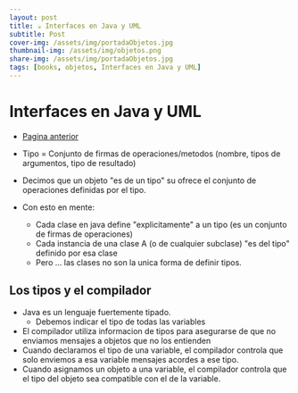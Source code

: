 ```yaml
---
layout: post
title: ☕ Interfaces en Java y UML
subtitle: Post
cover-img: /assets/img/portadaObjetos.jpg
thumbnail-img: /assets/img/objetos.png
share-img: /assets/img/portadaObjetos.jpg
tags: [books, objetos, Interfaces en Java y UML]
---
```


# Interfaces en Java y UML
- [Pagina anterior](/OO1/)

- Tipo = Conjunto de firmas de operaciones/metodos (nombre, tipos de argumentos, tipo de resultado)
- Decimos que un objeto "es de un tipo" su ofrece el conjunto de operaciones definidas por el tipo.
- Con esto en mente:
  - Cada clase en java define "explicitamente" a un tipo (es un conjunto de firmas de operaciones)
  - Cada instancia de una clase A (o de cualquier subclase) "es del tipo" definido por esa clase
  - Pero ...  las clases no son la unica forma de definir tipos.

## Los tipos y el compilador

- Java es un lenguaje fuertemente tipado.
  - Debemos indicar el tipo de todas las variables
- El compilador utiliza informacion de tipos para asegurarse de que no enviamos mensajes a objetos que no los entienden
- Cuando declaramos el tipo de una variable, el compilador controla que solo enviemos a esa variable mensajes acordes a ese tipo.
- Cuando asignamos un objeto a una variable, el compilador controla que el tipo del objeto sea compatible con el de la variable.

